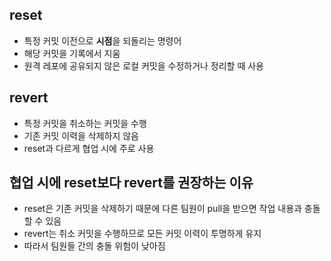 ## reset
- 특정 커밋 이전으로 **시점**을 되돌리는 명령어
- 해당 커밋을 기록에서 지움
- 원격 레포에 공유되지 않은 로컬 커밋을 수정하거나 정리할 때 사용

## revert
- 특정 커밋을 취소하는 커밋을 수행
- 기존 커밋 이력을 삭제하지 않음
- reset과 다르게 협업 시에 주로 사용

## 협업 시에 reset보다 revert를 권장하는 이유
- reset은 기존 커밋을 삭제하기 때문에 다른 팀원이 pull을 받으면 작업 내용과 충돌할 수 있음
- revert는 취소 커밋을 수행하므로 모든 커밋 이력이 투명하게 유지
- 따라서 팀원들 간의 충돌 위험이 낮아짐
